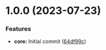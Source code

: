 # 1.0.0 (2023-07-23)


### Features

* **core:** Initial commit ([64df99c](https://github.com/lexo-ch/webp-converter/commit/64df99cfb5eae4a6925231bdc9aff1a3306bcac0))
